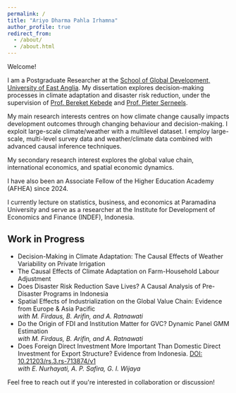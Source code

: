 ```yaml
---
permalink: /
title: "Ariyo Dharma Pahla Irhamna"
author_profile: true
redirect_from: 
  - /about/
  - /about.html
---
```



Welcome!

I am a Postgraduate Researcher at the [School of Global Development, University of East Anglia](https://www.uea.ac.uk/about/school-of-global-development). My dissertation explores decision-making processes in climate adaptation and disaster risk reduction, under the supervision of [Prof. Bereket Kebede](https://sites.google.com/view/bereket-kebede/profile) and [Prof. Pieter Serneels](https://sites.google.com/site/pieterserneels/about-me?authuser=0).

My main research interests centres on how climate change causally impacts development outcomes through changing behaviour and decision-making. I exploit large-scale climate/weather with a multilevel dataset. I employ large-scale, multi-level survey data and weather/climate data combined with advanced causal inference techniques.

My secondary research interest explores the global value chain, international economics, and spatial economic dynamics.

I have also been an Associate Fellow of the Higher Education Academy (AFHEA) since 2024.

I currently lecture on statistics, business, and economics at Paramadina University and serve as a researcher at the Institute for Development of Economics and Finance (INDEF), Indonesia.


## Work in Progress

- Decision-Making in Climate Adaptation: The Causal Effects of Weather Variability on Private Irrigation
- The Causal Effects of Climate Adaptation on Farm-Household Labour Adjustment
- Does Disaster Risk Reduction Save Lives? A Causal Analysis of Pre-Disaster Programs in Indonesia
- Spatial Effects of Industrialization on the Global Value Chain: Evidence from Europe & Asia Pacific  
  _with M. Firdaus, B. Arifin, and A. Ratnawati_
- Do the Origin of FDI and Institution Matter for GVC? Dynamic Panel GMM Estimation  
  _with M. Firdaus, B. Arifin, and A. Ratnawati_
- Does Foreign Direct Investment More Important Than Domestic Direct Investment for Export Structure? Evidence from Indonesia. [DOI: 10.21203/rs.3.rs-713874/v1](https://doi.org/10.21203/rs.3.rs-713874/v1)  
  _with E. Nurhayati, A. P. Safira, G. I. Wijaya_



Feel free to reach out if you're interested in collaboration or discussion!

